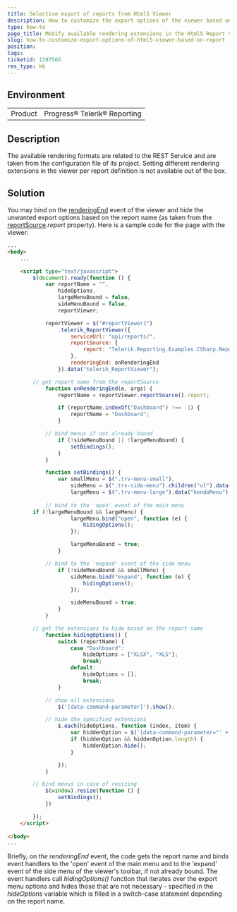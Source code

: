 ```yaml
---
title: Selective export of reports from Html5 Viewer
description: How to customize the export options of the viewer based on the report
type: how-to
page_title: Modify available rendering extensions in the Html5 Report Viewer based on report name
slug: how-to-customize-export-options-of-html5-viewer-based-on-report
position: 
tags: 
ticketid: 1397565
res_type: kb
---
```


## Environment
<table>
	<tr>
		<td>Product</td>
		<td>Progress® Telerik® Reporting</td>
	</tr>
</table>


## Description
The available rendering formats are related to the REST Service and are taken from the configuration file of its project. Setting different rendering extensions in the viewer per report definition is not available out of the box. 
  
## Solution
You may bind on the [renderingEnd](https://docs.telerik.com/reporting/html5-report-viewer-reportviewer-events-renderingend) event of the viewer and hide the unwanted export options based on the report name (as taken from the [reportSource](https://docs.telerik.com/reporting/html5-report-viewer-reportviewer-methods-reportsource)_.report_ property). Here is a sample code for the page with the viewer:  
  

``` Html
...
<body>
    ...

    <script type="text/javascript">
        $(document).ready(function () {
            var reportName = "",
                hideOptions,
                largeMenuBound = false,
                sideMenuBound = false,
                reportViewer;

            reportViewer = $("#reportViewer1")
                .telerik_ReportViewer({
                    serviceUrl: "api/reports/",
                    reportSource: {
                        report: "Telerik.Reporting.Examples.CSharp.ReportCatalog, CSharp.ReportLibrary",
                    },
                    renderingEnd: onRenderingEnd
                }).data("telerik_ReportViewer");

	    // get report name from the reportSource
            function onRenderingEnd(e, args) {
                reportName = reportViewer.reportSource().report;

                if (reportName.indexOf("Dashboard") !== -1) {
                    reportName = "Dashboard";
                }

	    	// bind menus if not already bound
                if (!sideMenuBound || !largeMenuBound) {
                    setBindings();
                }
            }

            function setBindings() {
                var smallMenu = $(".trv-menu-small"),
                    sideMenu = $(".trv-side-menu").children("ul").data('kendoPanelBar'),
                    largeMenu = $(".trv-menu-large").data("kendoMenu");
		
	    	// bind to the 'open' event of the main menu
		if (!largeMenuBound && largeMenu) {
                    largeMenu.bind("open", function (e) {
                        hidingOptions();
                    });

                    largeMenuBound = true;
                }

	    	// bind to the 'expand' event of the side menu
                if (!sideMenuBound && smallMenu) {
                    sideMenu.bind("expand", function (e) {
                        hidingOptions();
                    });

                    sideMenuBound = true;
                }
            }

	    // get the extensions to hide based on the report name
            function hidingOptions() {
                switch (reportName) {
                    case "Dashboard":
                        hideOptions = ["XLSX", "XLS"];
                        break;
                    default:
                        hideOptions = [];
                        break;
                }

	    	// show all extensions
                $('[data-command-parameter]').show();

	    	// hide the specified extensions
                $.each(hideOptions, function (index, item) {
                    var hiddenOption = $('[data-command-parameter="' + item + '"]');
                    if (hiddenOption && hiddenOption.length) {
                        hiddenOption.hide();
                    }

                });
            }

	    // bind menus in case of resizing
            $(window).resize(function () {
                setBindings();
            })

        });
    </script>
    
</body>
...
```
  
Briefly, on _the renderingEnd_ event, the code gets the report name and binds event handlers to the 'open' event of the main menu and to the 'expand' event of the side menu of the viewer's toolbar, if not already bound. The event handlers call _hidingOptions()_ function that iterates over the export menu options and hides those that are not necessary - specified in the _hideOptions_ variable which is filled in a switch-case statement depending on the report name.
